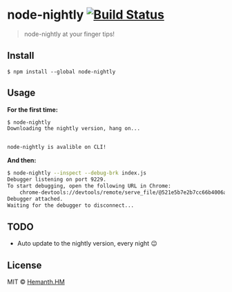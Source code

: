 # node-nightly [![Build Status](https://travis-ci.org/hemanth/node-nightly.svg?branch=master)](https://travis-ci.org/hemanth/node-nightly)

> node-nightly at your finger tips!


## Install

```
$ npm install --global node-nightly
```


## Usage

__For the first time:__

```sh 
$ node-nightly 
Downloading the nightly version, hang on...


node-nightly is avalible on CLI!
```

__And then:__

```sh
$ node-nightly --inspect --debug-brk index.js
Debugger listening on port 9229.
To start debugging, open the following URL in Chrome:
    chrome-devtools://devtools/remote/serve_file/@521e5b7e2b7cc66b4006a8a54cb9c4e57494a5ef/inspector.html?experiments=true&v8only=true&ws=localhost:9229/node
Debugger attached.
Waiting for the debugger to disconnect...
```

## TODO

* Auto update to the nightly version, every night :wink:

## License

MIT © [Hemanth.HM](https://h3manth.com)
